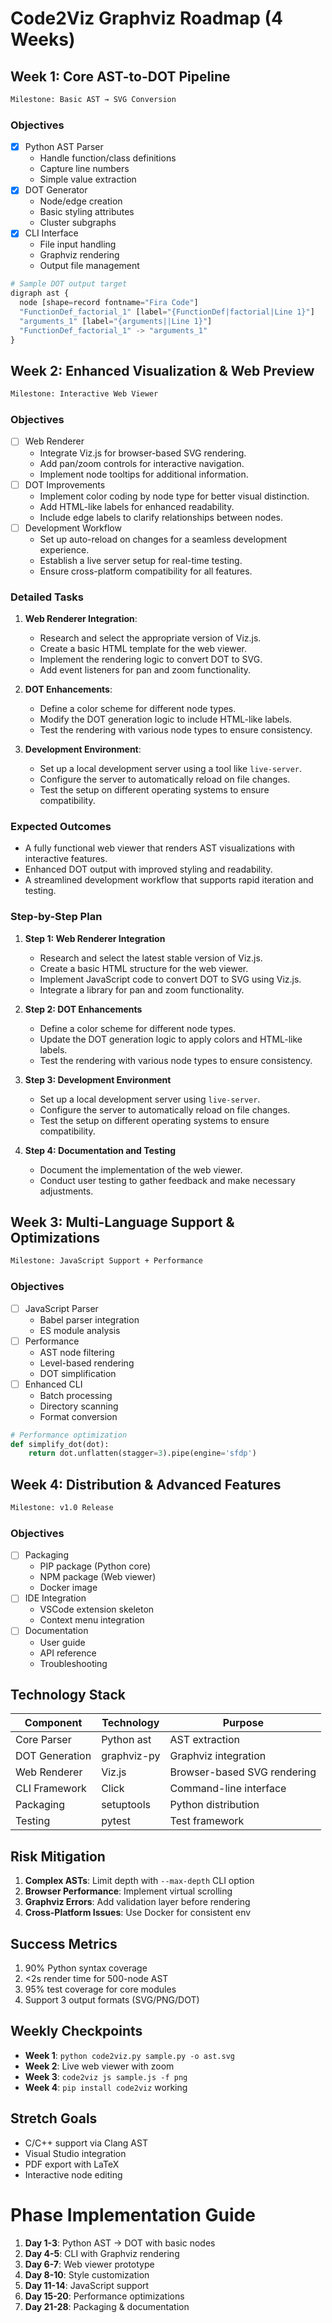 # Code2Viz Graphviz Roadmap (4 Weeks)

## Week 1: Core AST-to-DOT Pipeline
```bash
Milestone: Basic AST → SVG Conversion
```
### Objectives
- [x] Python AST Parser
  - Handle function/class definitions
  - Capture line numbers
  - Simple value extraction
- [x] DOT Generator
  - Node/edge creation
  - Basic styling attributes
  - Cluster subgraphs
- [x] CLI Interface
  - File input handling
  - Graphviz rendering
  - Output file management

```python
# Sample DOT output target
digraph ast {
  node [shape=record fontname="Fira Code"]
  "FunctionDef_factorial_1" [label="{FunctionDef|factorial|Line 1}"]
  "arguments_1" [label="{arguments||Line 1}"]
  "FunctionDef_factorial_1" -> "arguments_1"
}
```

## Week 2: Enhanced Visualization & Web Preview
```bash
Milestone: Interactive Web Viewer
```
### Objectives
- [ ] Web Renderer
  - Integrate Viz.js for browser-based SVG rendering.
  - Add pan/zoom controls for interactive navigation.
  - Implement node tooltips for additional information.
- [ ] DOT Improvements
  - Implement color coding by node type for better visual distinction.
  - Add HTML-like labels for enhanced readability.
  - Include edge labels to clarify relationships between nodes.
- [ ] Development Workflow
  - Set up auto-reload on changes for a seamless development experience.
  - Establish a live server setup for real-time testing.
  - Ensure cross-platform compatibility for all features.

### Detailed Tasks
1. **Web Renderer Integration**:
   - Research and select the appropriate version of Viz.js.
   - Create a basic HTML template for the web viewer.
   - Implement the rendering logic to convert DOT to SVG.
   - Add event listeners for pan and zoom functionality.

2. **DOT Enhancements**:
   - Define a color scheme for different node types.
   - Modify the DOT generation logic to include HTML-like labels.
   - Test the rendering with various node types to ensure consistency.

3. **Development Environment**:
   - Set up a local development server using a tool like `live-server`.
   - Configure the server to automatically reload on file changes.
   - Test the setup on different operating systems to ensure compatibility.

### Expected Outcomes
- A fully functional web viewer that renders AST visualizations with interactive features.
- Enhanced DOT output with improved styling and readability.
- A streamlined development workflow that supports rapid iteration and testing.

### Step-by-Step Plan
1. **Step 1: Web Renderer Integration**
   - Research and select the latest stable version of Viz.js.
   - Create a basic HTML structure for the web viewer.
   - Implement JavaScript code to convert DOT to SVG using Viz.js.
   - Integrate a library for pan and zoom functionality.

2. **Step 2: DOT Enhancements**
   - Define a color scheme for different node types.
   - Update the DOT generation logic to apply colors and HTML-like labels.
   - Test the rendering with various node types to ensure consistency.

3. **Step 3: Development Environment**
   - Set up a local development server using `live-server`.
   - Configure the server to automatically reload on file changes.
   - Test the setup on different operating systems to ensure compatibility.

4. **Step 4: Documentation and Testing**
   - Document the implementation of the web viewer.
   - Conduct user testing to gather feedback and make necessary adjustments.

## Week 3: Multi-Language Support & Optimizations
```bash
Milestone: JavaScript Support + Performance
```
### Objectives
- [ ] JavaScript Parser
  - Babel parser integration
  - ES module analysis
- [ ] Performance
  - AST node filtering
  - Level-based rendering
  - DOT simplification
- [ ] Enhanced CLI
  - Batch processing
  - Directory scanning
  - Format conversion

```python
# Performance optimization
def simplify_dot(dot):
    return dot.unflatten(stagger=3).pipe(engine='sfdp')
```

## Week 4: Distribution & Advanced Features
```bash
Milestone: v1.0 Release
```
### Objectives
- [ ] Packaging
  - PIP package (Python core)
  - NPM package (Web viewer)
  - Docker image
- [ ] IDE Integration
  - VSCode extension skeleton
  - Context menu integration
- [ ] Documentation
  - User guide
  - API reference
  - Troubleshooting

## Technology Stack
| Component       | Technology       | Purpose                      |
|-----------------|------------------|------------------------------|
| Core Parser     | Python ast       | AST extraction               |
| DOT Generation  | graphviz-py      | Graphviz integration         |
| Web Renderer    | Viz.js           | Browser-based SVG rendering  |
| CLI Framework   | Click            | Command-line interface       |
| Packaging       | setuptools       | Python distribution          |
| Testing         | pytest           | Test framework               |

## Risk Mitigation
1. **Complex ASTs**: Limit depth with `--max-depth` CLI option
2. **Browser Performance**: Implement virtual scrolling
3. **Graphviz Errors**: Add validation layer before rendering
4. **Cross-Platform Issues**: Use Docker for consistent env

## Success Metrics
1. 90% Python syntax coverage
2. <2s render time for 500-node AST
3. 95% test coverage for core modules
4. Support 3 output formats (SVG/PNG/DOT)

## Weekly Checkpoints
- **Week 1**: `python code2viz.py sample.py -o ast.svg`
- **Week 2**: Live web viewer with zoom
- **Week 3**: `code2viz js sample.js -f png`
- **Week 4**: `pip install code2viz` working

## Stretch Goals
- C/C++ support via Clang AST
- Visual Studio integration
- PDF export with LaTeX
- Interactive node editing

# Phase Implementation Guide

1. **Day 1-3**: Python AST → DOT with basic nodes
2. **Day 4-5**: CLI with Graphviz rendering
3. **Day 6-7**: Web viewer prototype
4. **Day 8-10**: Style customization
5. **Day 11-14**: JavaScript support
6. **Day 15-20**: Performance optimizations
7. **Day 21-28**: Packaging & documentation 